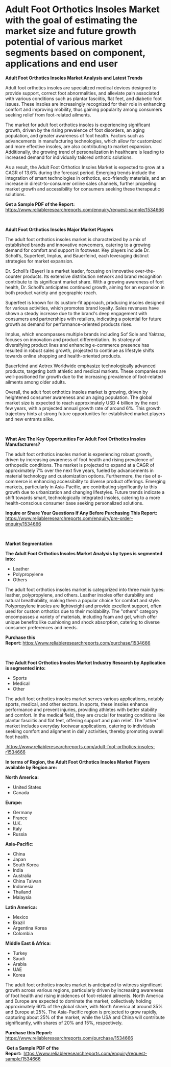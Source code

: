 <p><h1>Adult Foot Orthotics Insoles Market with the goal of estimating the market size and future growth potential of various market segments based on component, applications and end user</h1></p><p><strong>Adult Foot Orthotics Insoles Market Analysis and Latest Trends</strong></p>
<p><p>Adult foot orthotics insoles are specialized medical devices designed to provide support, correct foot abnormalities, and alleviate pain associated with various conditions such as plantar fasciitis, flat feet, and diabetic foot issues. These insoles are increasingly recognized for their role in enhancing comfort and improving mobility, thus gaining popularity among consumers seeking relief from foot-related ailments.</p><p>The market for adult foot orthotics insoles is experiencing significant growth, driven by the rising prevalence of foot disorders, an aging population, and greater awareness of foot health. Factors such as advancements in manufacturing technologies, which allow for customized and more effective insoles, are also contributing to market expansion. Additionally, the growing trend of personalization in healthcare is leading to increased demand for individually tailored orthotic solutions.</p><p>As a result, the Adult Foot Orthotics Insoles Market is expected to grow at a CAGR of 13.6% during the forecast period. Emerging trends include the integration of smart technologies in orthotics, eco-friendly materials, and an increase in direct-to-consumer online sales channels, further propelling market growth and accessibility for consumers seeking these therapeutic solutions.</p></p>
<p><strong>Get a Sample PDF of the Report:&nbsp;</strong> <a href="https://www.reliableresearchreports.com/enquiry/request-sample/1534666?utm_campaign=48&utm_medium=2&utm_source=Github&utm_content=ia&utm_term=14042025&utm_id=adult-foot-orthotics-insoles">https://www.reliableresearchreports.com/enquiry/request-sample/1534666</a></p>
<p>&nbsp;</p>
<p><strong>Adult Foot Orthotics Insoles Major Market Players</strong></p>
<p><p>The adult foot orthotics insoles market is characterized by a mix of established brands and innovative newcomers, catering to a growing demand for comfort and support in footwear. Key players include Dr. Scholl’s, Superfeet, Implus, and Bauerfeind, each leveraging distinct strategies for market expansion.</p><p>Dr. Scholl’s (Bayer) is a market leader, focusing on innovative over-the-counter products. Its extensive distribution network and brand recognition contribute to its significant market share. With a growing awareness of foot health, Dr. Scholl’s anticipates continued growth, aiming for an expansion in both product variety and geographic reach.</p><p>Superfeet is known for its custom-fit approach, producing insoles designed for various activities, which promotes brand loyalty. Sales revenues have shown a steady increase due to the brand's deep engagement with consumers and partnerships with retailers, indicating a potential for future growth as demand for performance-oriented products rises.</p><p>Implus, which encompasses multiple brands including Sof Sole and Yaktrax, focuses on innovation and product differentiation. Its strategy of diversifying product lines and enhancing e-commerce presence has resulted in robust sales growth, projected to continue as lifestyle shifts towards online shopping and health-oriented products.</p><p>Bauerfeind and Aetrex Worldwide emphasize technologically advanced products, targeting both athletic and medical markets. These companies are well-positioned for growth due to the increasing prevalence of foot-related ailments among older adults.</p><p>Overall, the adult foot orthotics insoles market is growing, driven by heightened consumer awareness and an aging population. The global market size is expected to reach approximately USD 4 billion by the next few years, with a projected annual growth rate of around 6%. This growth trajectory hints at strong future opportunities for established market players and new entrants alike.</p></p>
<p>&nbsp;</p>
<p><strong>What Are The Key Opportunities For Adult Foot Orthotics Insoles Manufacturers?</strong></p>
<p><p>The adult foot orthotics insoles market is experiencing robust growth, driven by increasing awareness of foot health and rising prevalence of orthopedic conditions. The market is projected to expand at a CAGR of approximately 7% over the next five years, fueled by advancements in material technology and customization options. Furthermore, the rise of e-commerce is enhancing accessibility to diverse product offerings. Emerging markets, particularly in Asia-Pacific, are contributing significantly to this growth due to urbanization and changing lifestyles. Future trends indicate a shift towards smart, technologically integrated insoles, catering to a more health-conscious consumer base seeking personalized solutions.</p></p>
<p><strong>Inquire or Share Your Questions If Any Before Purchasing This Report:</strong> <a href="https://www.reliableresearchreports.com/enquiry/pre-order-enquiry/1534666?utm_campaign=48&utm_medium=2&utm_source=Github&utm_content=ia&utm_term=14042025&utm_id=adult-foot-orthotics-insoles">https://www.reliableresearchreports.com/enquiry/pre-order-enquiry/1534666</a></p>
<p>&nbsp;</p>
<p><strong>Market Segmentation</strong></p>
<p><strong>The Adult Foot Orthotics Insoles Market Analysis by types is segmented into:</strong></p>
<p><ul><li>Leather</li><li>Polypropylene</li><li>Others</li></ul></p>
<p><p>The adult foot orthotics insoles market is categorized into three main types: leather, polypropylene, and others. Leather insoles offer durability and natural breathability, making them a popular choice for comfort and style. Polypropylene insoles are lightweight and provide excellent support, often used for custom orthotics due to their moldability. The "others" category encompasses a variety of materials, including foam and gel, which offer unique benefits like cushioning and shock absorption, catering to diverse consumer preferences and needs.</p></p>
<p><strong>Purchase this Report:&nbsp;</strong><a href="https://www.reliableresearchreports.com/purchase/1534666?utm_campaign=48&utm_medium=2&utm_source=Github&utm_content=ia&utm_term=14042025&utm_id=adult-foot-orthotics-insoles">https://www.reliableresearchreports.com/purchase/1534666</a></p>
<p>&nbsp;</p>
<p><strong>The Adult Foot Orthotics Insoles Market Industry Research by Application is segmented into:</strong></p>
<p><ul><li>Sports</li><li>Medical</li><li>Other</li></ul></p>
<p><p>The adult foot orthotics insoles market serves various applications, notably sports, medical, and other sectors. In sports, these insoles enhance performance and prevent injuries, providing athletes with better stability and comfort. In the medical field, they are crucial for treating conditions like plantar fasciitis and flat feet, offering support and pain relief. The "other" market includes everyday footwear applications, catering to individuals seeking comfort and alignment in daily activities, thereby promoting overall foot health.</p></p>
<p><a href="https://www.reliableresearchreports.com/adult-foot-orthotics-insoles-r1534666?utm_campaign=48&utm_medium=2&utm_source=Github&utm_content=ia&utm_term=14042025&utm_id=adult-foot-orthotics-insoles">&nbsp;https://www.reliableresearchreports.com/adult-foot-orthotics-insoles-r1534666</a></p>
<p><strong>In terms of Region, the Adult Foot Orthotics Insoles Market Players available by Region are:</strong></p>
<p>
    <p> <strong> North America: </strong>
        <ul>
            <li>United States</li>
            <li>Canada</li>
        </ul>
        </p> 
    <p> <strong> Europe: </strong>
        <ul>
            <li>Germany</li>
            <li>France</li>
            <li>U.K.</li>
            <li>Italy</li>
            <li>Russia</li>
        </ul>
        </p> 
    <p> <strong> Asia-Pacific: </strong>
        <ul>
            <li>China</li>
            <li>Japan</li>
            <li>South Korea</li>
            <li>India</li>
            <li>Australia</li>
            <li>China Taiwan</li>
            <li>Indonesia</li>
            <li>Thailand</li>
            <li>Malaysia</li>
        </ul>
        </p> 
    <p> <strong> Latin America: </strong>
        <ul>
            <li>Mexico</li>
            <li>Brazil</li>
            <li>Argentina Korea</li>
            <li>Colombia</li>
        </ul>
        </p> 
    <p> <strong> Middle East & Africa: </strong>
        <ul>
            <li>Turkey</li>
            <li>Saudi</li>
            <li>Arabia</li>
            <li>UAE</li>
            <li>Korea</li>
        </ul>
    </p>
    </p>
<p><p>The adult foot orthotics insoles market is anticipated to witness significant growth across various regions, particularly driven by increasing awareness of foot health and rising incidences of foot-related ailments. North America and Europe are expected to dominate the market, collectively holding approximately 60% of the global share, with North America at around 35% and Europe at 25%. The Asia-Pacific region is projected to grow rapidly, capturing about 25% of the market, while the USA and China will contribute significantly, with shares of 20% and 15%, respectively.</p></p>
<p><strong>Purchase this Report: </strong><a href="https://www.reliableresearchreports.com/purchase/1534666?utm_campaign=48&utm_medium=2&utm_source=Github&utm_content=ia&utm_term=14042025&utm_id=adult-foot-orthotics-insoles">https://www.reliableresearchreports.com/purchase/1534666</a></p>
<p>&nbsp;<strong>Get a Sample PDF of the Report:&nbsp;&nbsp;</strong><a href="https://www.reliableresearchreports.com/enquiry/request-sample/1534666?utm_campaign=48&utm_medium=2&utm_source=Github&utm_content=ia&utm_term=14042025&utm_id=adult-foot-orthotics-insoles">https://www.reliableresearchreports.com/enquiry/request-sample/1534666</a></p>
<p><strong></strong></p>
<p><p></p><p></p><p></p></p>